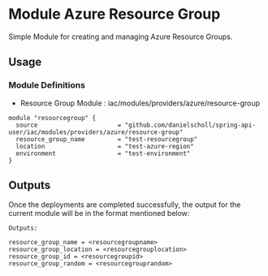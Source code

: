 # Module Azure Resource Group

Simple Module for creating and managing Azure Resource Groups.

## Usage

### Module Definitions

- Resource Group Module        : iac/modules/providers/azure/resource-group

```
module "resourcegroup" {
  source                      = "github.com/danielscholl/spring-api-user/iac/modules/providers/azure/resource-group"
  resource_group_name         = "test-resourcegroup"
  location                    = "test-azure-region"
  environment                 = "test-environment"
}
```

## Outputs

Once the deployments are completed successfully, the output for the current module will be in the format mentioned below:

```
Outputs:

resource_group_name = <resourcegroupname>
resource_group_location = <resourcegrouplocation>
resource_group_id = <resourcegroupid>
resource_group_random = <resourcegrouprandom>
```
